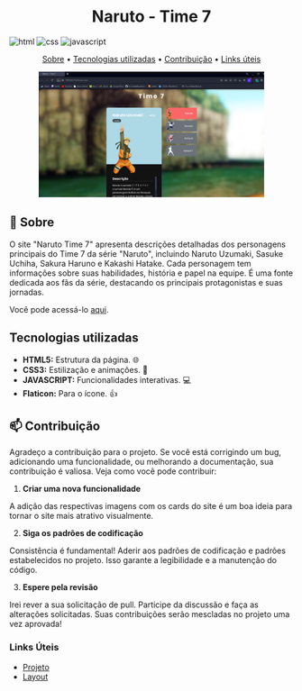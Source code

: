[HTML5]: https://img.shields.io/badge/html5-%23E34F26.svg?style=for-the-badge&logo=html5&logoColor=white
[CSS3]: https://img.shields.io/badge/css3-%231572B6.svg?style=for-the-badge&logo=css3&logoColor=white
[JAVASCRIPT]: https://img.shields.io/badge/JavaScript-323330?style=for-the-badge&logo=javascript&logoColor=F7DF1E
<h1 align="center" style="font-weight: bold;">Naruto - Time 7</h1>

![html][HTML5]
![css][CSS3]
![javascript][JAVASCRIPT]

<p align="center">
 <a href="#about">Sobre</a> • 
 <a href="#technologies">Tecnologias utilizadas</a> •
 <a href="#contribute">Contribuição</a> •
 <a href="#links">Links úteis</a> 
</p>

<p align="center">
   <img src="./src/imagens/paginaPrincipal.png" alt="Página principal" width="400px">

</p>

<h2 id="about">📌 Sobre</h2>

O site "Naruto Time 7" apresenta descrições detalhadas dos personagens principais do Time 7 da série "Naruto", incluindo Naruto Uzumaki, Sasuke Uchiha, Sakura Haruno e Kakashi Hatake. Cada personagem tem informações sobre suas habilidades, história e papel na equipe. É uma fonte dedicada aos fãs da série, destacando os principais protagonistas e suas jornadas.

Você pode acessá-lo [aqui](https://naruto-time7.vercel.app).

<h2 id="technologies">Tecnologias utilizadas</h2>

- **HTML5:** Estrutura da página. 🌐
- **CSS3:** Estilização e animações. 🎨
- **JAVASCRIPT:** Funcionalidades interativas. 💻
- **Flaticon:** Para o ícone. 👍

<h2 id="contribute">📫 Contribuição</h2>

Agradeço a contribuição para o projeto. Se você está corrigindo um bug, adicionando uma funcionalidade, ou melhorando a documentação, sua contribuição é valiosa. Veja como você pode contribuir:

1. **Criar uma nova funcionalidade**

A adição das respectivas imagens com os cards do site é um boa ideia para tornar o site mais atrativo visualmente.

2. **Siga os padrões de codificação**

Consistência é fundamental! Aderir aos padrões de codificação e padrões estabelecidos no projeto. Isso garante a legibilidade e a manutenção do código.

3. **Espere pela revisão**

Irei rever a sua solicitação de pull. Participe da discussão e faça as alterações solicitadas. Suas contribuições serão mescladas no projeto uma vez aprovada!

<h3 id="links">Links Úteis</h3>

- [Projeto](https://naruto-time7.vercel.app)
- [Layout](https://github.com/EricHidekiMiyahara/narutoTime7)

